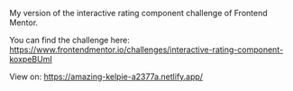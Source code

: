 My version of the interactive rating component challenge of Frontend Mentor.

You can find the challenge here:
https://www.frontendmentor.io/challenges/interactive-rating-component-koxpeBUmI

View on: https://amazing-kelpie-a2377a.netlify.app/
